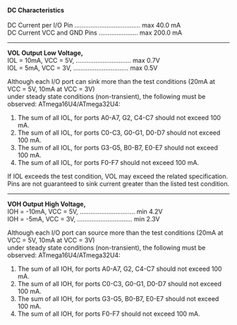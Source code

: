 **DC Characteristics** <BR/> <BR/> 
DC Current per I/O Pin ..................................... max  40.0 mA <BR/>
DC Current VCC and GND Pins ...................... max 200.0 mA <BR/>

-----------------------------------------------------------------------------------------------------------------------------

**VOL Output Low Voltage,** <BR/> 
IOL = 10mA, VCC = 5V, ............................... max 0.7V <BR/>
IOL =  5mA, VCC = 3V, ............................... max 0.5V <BR/> 

Although each I/O port can sink more than the test conditions (20mA at VCC = 5V, 10mA at VCC = 3V) <BR/>
under steady state conditions (non-transient), the following must be observed: ATmega16U4/ATmega32U4: <BR/>
1. The sum of all IOL, for ports A0-A7, G2, C4-C7 should not exceed 100 mA. <BR/>
2. The sum of all IOL, for ports C0-C3, G0-G1, D0-D7 should not exceed 100 mA. <BR/>
3. The sum of all IOL, for ports G3-G5, B0-B7, E0-E7 should not exceed 100 mA. <BR/>
4. The sum of all IOL, for ports F0-F7 should not exceed 100 mA. <BR/> 
 
If IOL exceeds the test condition, VOL may exceed the related specification. <BR/> 
Pins are not guaranteed to sink current greater than the listed test condition. <BR/>

-----------------------------------------------------------------------------------------------------------------------------

**VOH Output High Voltage,** <BR/>
IOH = -10mA, VCC = 5V, ............................... min 4.2V <BR/>
IOH =  -5mA, VCC = 3V, ............................... min 2.3V <BR/>

Although each I/O port can source more than the test conditions (20mA at VCC = 5V, 10mA at VCC = 3V) <BR/>
under steady state conditions (non-transient), the following must be observed: ATmega16U4/ATmega32U4: <BR/>
1. The sum of all IOH, for ports A0-A7, G2, C4-C7 should not exceed 100 mA. <BR/>
2. The sum of all IOH, for ports C0-C3, G0-G1, D0-D7 should not exceed 100 mA. <BR/>
3. The sum of all IOH, for ports G3-G5, B0-B7, E0-E7 should not exceed 100 mA. <BR/>
4. The sum of all IOH, for ports F0-F7 should not exceed 100 mA. <BR/>
